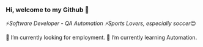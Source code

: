 ### Hi, welcome to my Github 👋

⚡*Software Developer - QA Automation 
⚡Sports Lovers, especially soccer*😍

🔭 I’m currently looking for employment.
🌱 I’m currently learning Automation.
